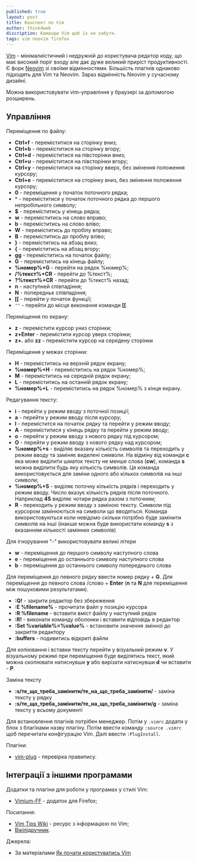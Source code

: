 ```yaml
---
published: true
layout: post
title: Конспект по Vim
author: think4web
discription: Команди Vim щоб їх не забути.
tags: vim neovim firefox
---
```


[Vim](https://www.vim.org/) - мінімалиістичний і недружній до користувача редктор коду, що має високий поріг входу але дає дуже великий приріст продуктивності. Є форк [Neovim](https://neovim.io/) зі своїми відмінностями. Більшість плагінів однаково підходять для Vim та Neovim. Зараз відмінність Neovim у сучасному дизайні. 

Можна використовувати vim-управління у браузері за допомогою розширень.

## Управління

Переміщення по файлу:
- **Ctrl+f** - переміститися на сторінку вниз;
- **Ctrl+b** - переміститися на сторінку вгору;
- **Ctrl+d** - переміститися на півсторінки вниз;
- **Ctrl+u** - переміститися на півсторінки вгору;
- **Ctrl+y** - переміститися на сторінку вверх, без змінення положення курсору;
- **Ctrl+e** - переміститися на сторінку вниз, без змінення положення курсору;
- **0** - переміщення у початок поточного рядка;
- **^** - переміститися у початок поточного рядка до першого непробільного символу;
- **$** - переміститись у кінець рядка;
- **w** - переміститись на слово вправо;
- **b** - переміститись на слово вліво;
- **W** - переміститись до пробілу вправо;
- **B** - переміститись до пробілу вліво;
- **}** - переміститись на абзац вниз;
- **{** - переміститись на абзац вгору;
- **gg** - переміститись на початок файлу;
- **G** - переміститись на кінець файлу;
- **%номер%+G** - перейти на рядок %номер%;
- **/%текст%+CR** - перейти до %текст%;
- **?%текст%+CR** - перейти до %текст% назад;
- **n** - наступней співпадіння;
- **N** - попередньє співпадіння;
- **[[** - перейти у початок функції;
- **```''```** - перейти до місця виконання команди **[[**.

Переміщення по екрану:
- **z** - перемістити курсор униз сторінки;
- **z+Enter** - перемістити курсор уверх сторінки;
- **z+.** або **zz** - перемістити курсор на середену сторінки

Переміщення у межах сторінки:
- **H** - переміститись на верхній рядок екрану;
- **%номер%+H** - переміститись на рядок %номер%;
- **M** - переміститись на середній рядок екрану;
- **L** - переміститись на останній рядок екрану;
- **%номер%+L** - переміститись на рядок %номер% з кінця екрану.

Редагування тексту:
- **i** - перейти у режим вводу з поточної позиції;
- **a** - перейти у режим вводу після курсору;
- **I** - перемістится на початок рядку та перейти у режим вводу;
- **A** - переміститися у кінець рядку та перейти у режим вводу;
- **o** - перейти у режим вводу з нового рядку під курсором;
- **O** - перейти у режим вводу з нового рядку над курсором;
- **%номер%+s** - виділяє вказану кількість символів та переходить у режим вводу та заміняє виделені символи. На відміну від команди **c** яка може виділити шматок тексту не менше слова (**cw**), команда **s** можна виділити будь яку кількість символів. Ця команда використовується для заміни одного або кількох символів на інші символи;
- **%номер%+S** - виділяє поточну кількість рядків і переходить у режим вводу. Число вказує кількість рядків після поточного. Наприклад **4S** виділяє чотири рядка разом з поточним;
- **R** - переходить у режим вводу з заміною тексту. Символи під курсором замінюються на символи що вводяться. Команда використовуються коли невідомо скільки потрібно буде замінити символів на інші (інакше можна буде використати команду **s** з вказанням кількості замінних символів)

Для ігнорування "-" використовувати великі літери
- **w** - переміщення до першого символу наступного слова
- **e** - переміщення до останнього символу наступного слова
- **b** - переміщення до останнього символу попереднього слова

Для переміщення до певного рядку ввести номер рядку + **G**.
Для переміщення до певного слова /слово + **Enter** (**n** та **N** для переміщення між пошуковими результатами).

- **:Q!** - закрити редактор без збереження
- **:E %filename%** - прочитати файл у позицію курсора
- **:R %filename** - вставити вміст файлу у наступний рядок
- **:R!** - виконати команду оболонки і вставити відповідь в редактор
- **:Set %variable%=%value%** - встановити значення змінної до закриття редактору
- **:buffers** - подивитись відкриті файли 

Для копіювання і вставки тексту перейти у візуальний режим **v**. У візуальному режимі при переміщення буде виділятись текст, який можна скопіювати натиснувши **y** або вирізати натиснувши **d** чи вставити - **P**.

Заміна тексту
- **:s/те_що_треба_замінити/те_на_що_треба_замінити/** - заміна тексту у рядку
- **:s/те_що_треба_замінити/те_на_що_треба_замінити/g** - заміна тексту у всьому документі

Для встановлення плагінів потрібен менеджер. Потім у ```.vimrc``` додати у блок з благінами назву плагіну. Потім ввести команду ```:source .vimrc``` щоб перечитати конфігурацію Vim. Далі ввести ```:PlugInstall```.

Плагіни:
- [vim-plug](https://github.com/preservim/vim-lexical) - перевірка правипису.

## Інтеграції з іншими програмами

Додатки та плагіни для роботи у програмах у стилі Vim:
- [Vimium-FF](https://addons.mozilla.org/en-US/firefox/addon/vimium-ff/) - додаток для Firefox;

Посилання:
- [Vim Tips Wiki](https://vim.fandom.com/wiki/Vim_Tips_Wiki) - ресурс з інформацією по Vim;
- [Вікіпідручник](https://uk.wikibooks.org/wiki/Vim).

Джерела:
- За матеріалами [Як почати користуватись Vim](https://codeguida.com/post/2253)

